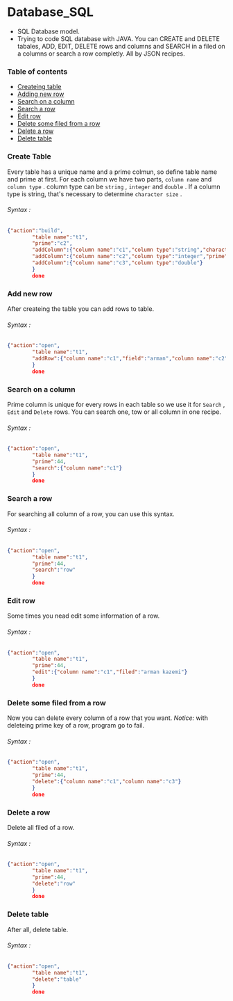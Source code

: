 # Database_SQL
* SQL Database model.
* Trying to code SQL database with JAVA.
  You can CREATE and DELETE tabales, ADD, EDIT, DELETE rows and columns and SEARCH in a filed on a columns or search a row completly. All by JSON recipes.

### Table of contents
* [Createing table](#create-table)
* [Adding new row](#add-new-row)
* [Search on a column](#search-on-a-column)
* [Search a row](#search-a-row)
* [Edit row](#edit-row)
* [Delete some filed from a row](#delete-some-filed-from-a-row)
* [Delete a row](#delete-a-row)
* [Delete table](#delete-table)


### Create Table
  Every table has a unique name and a prime colmun, so define table name and prime at first.
  For each column we have two parts, `column name` and `column type` . column type can be `string` , `integer` and `double` . If a column type is string, that's necessary to determine `character size` .
###### Syntax :
```JSON
{"action":"build",
        "table name":"t1",
        "prime":"c2",
        "addColumn":{"column name":"c1","column type":"string","character size":10},
        "addColumn":{"column name":"c2","column type":"integer","prime":"yes"},
        "addColumn":{"column name":"c3","column type":"double"}
        }
        done
```
  

### Add new row
  After createing the table you can add rows to table.
###### Syntax :
```JSON
{"action":"open",
        "table name":"t1",
        "addRow":{"column name":"c1","field":"arman","column name":"c2","field":44,"column name":"c3","field":88.2}
        }
        done
```

### Search on a column
  Prime column is unique for every rows in each table so we use it for `Search` , `Edit` and `Delete` rows.
  You can search one, tow or all column in one recipe.
###### Syntax :
```JSON
{"action":"open",
        "table name":"t1",
        "prime":44,
        "search":{"column name":"c1"}
        }
        done
```

### Search a row
  For searching all column of a row, you can use this syntax.
###### Syntax :
```JSON
{"action":"open",
        "table name":"t1",
        "prime":44,
        "search":"row"
        }
        done
```


### Edit row
  Some times you nead edit some information of a row.
###### Syntax :
```JSON
{"action":"open",
        "table name":"t1",
        "prime":44,
        "edit":{"column name":"c1","filed":"arman kazemi"}
        }
        done
```

### Delete some filed from a row
  Now you can delete every column of a row that you want.
  _Notice:_ with deleteing prime key of a row, program go to fail.
###### Syntax :
```JSON
{"action":"open",
        "table name":"t1",
        "prime":44,
        "delete":{"column name":"c1","column name":"c3"}
        }
        done
```

### Delete a row
  Delete all filed of a row.
###### Syntax :
```JSON
{"action":"open",
        "table name":"t1",
        "prime":44,
        "delete":"row"
        }
        done
```

### Delete table
  After all, delete table.
###### Syntax :
```JSON
{"action":"open",
        "table name":"t1",
        "delete":"table"
        }
        done
```
